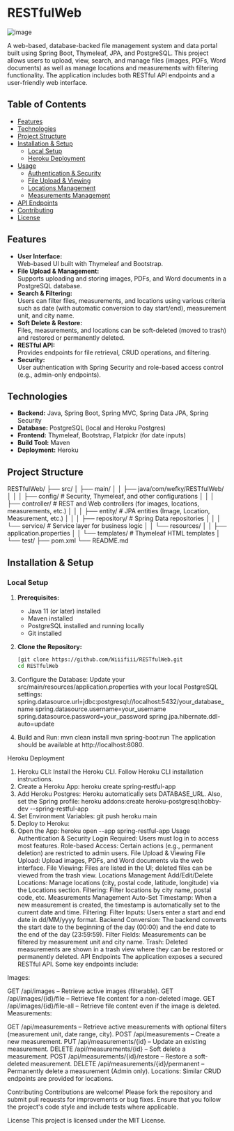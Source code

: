 # RESTfulWeb
![image](https://github.com/user-attachments/assets/b37abbf4-9ee4-4183-ad46-6c06208eda56)

A web-based, database-backed file management system and data portal built using Spring Boot, Thymeleaf, JPA, and PostgreSQL. This project allows users to upload, view, search, and manage files (images, PDFs, Word documents) as well as manage locations and measurements with filtering functionality. The application includes both RESTful API endpoints and a user-friendly web interface.

## Table of Contents

- [Features](#features)
- [Technologies](#technologies)
- [Project Structure](#project-structure)
- [Installation & Setup](#installation--setup)
  - [Local Setup](#local-setup)
  - [Heroku Deployment](#heroku-deployment)
- [Usage](#usage)
  - [Authentication & Security](#authentication--security)
  - [File Upload & Viewing](#file-upload--viewing)
  - [Locations Management](#locations-management)
  - [Measurements Management](#measurements-management)
- [API Endpoints](#api-endpoints)
- [Contributing](#contributing)
- [License](#license)

## Features

- **User Interface:**  
  Web-based UI built with Thymeleaf and Bootstrap.
- **File Upload & Management:**  
  Supports uploading and storing images, PDFs, and Word documents in a PostgreSQL database.
- **Search & Filtering:**  
  Users can filter files, measurements, and locations using various criteria such as date (with automatic conversion to day start/end), measurement unit, and city name.
- **Soft Delete & Restore:**  
  Files, measurements, and locations can be soft-deleted (moved to trash) and restored or permanently deleted.
- **RESTful API:**  
  Provides endpoints for file retrieval, CRUD operations, and filtering.
- **Security:**  
  User authentication with Spring Security and role-based access control (e.g., admin-only endpoints).

## Technologies

- **Backend:** Java, Spring Boot, Spring MVC, Spring Data JPA, Spring Security  
- **Database:** PostgreSQL (local and Heroku Postgres)  
- **Frontend:** Thymeleaf, Bootstrap, Flatpickr (for date inputs)  
- **Build Tool:** Maven  
- **Deployment:** Heroku

## Project Structure

RESTfulWeb/ ├── src/ │ ├── main/ │ │ ├── java/com/wefky/RESTfulWeb/ │ │ │ ├── config/ # Security, Thymeleaf, and other configurations │ │ │ ├── controller/ # REST and Web controllers (for images, locations, measurements, etc.) │ │ │ ├── entity/ # JPA entities (Image, Location, Measurement, etc.) │ │ │ ├── repository/ # Spring Data repositories │ │ │ └── service/ # Service layer for business logic │ │ └── resources/ │ │ ├── application.properties │ │ └── templates/ # Thymeleaf HTML templates │ └── test/ ├── pom.xml └── README.md

## Installation & Setup

### Local Setup

1. **Prerequisites:**  
   - Java 11 (or later) installed  
   - Maven installed  
   - PostgreSQL installed and running locally  
   - Git installed

2. **Clone the Repository:**

   ```bash
   [git clone https://github.com/Wiiifiii/RESTfulWeb.git
   cd RESTfulWeb
3. Configure the Database:
Update your src/main/resources/application.properties with your local PostgreSQL settings:
spring.datasource.url=jdbc:postgresql://localhost:5432/your_database_name
spring.datasource.username=your_username
spring.datasource.password=your_password
spring.jpa.hibernate.ddl-auto=update
4. Build and Run:
mvn clean install
mvn spring-boot:run
The application should be available at http://localhost:8080.

Heroku Deployment
1. Heroku CLI:
Install the Heroku CLI.
Follow Heroku CLI installation instructions.
2. Create a Heroku App:
   heroku create spring-restful-app
3. Add Heroku Postgres:
   Heroku automatically sets DATABASE_URL. Also, set the Spring profile:
   heroku addons:create heroku-postgresql:hobby-dev --spring-restful-app
5. Set Environment Variables:
   git push heroku main
7. Deploy to Heroku:
8. Open the App:
   heroku open --app spring-restful-app
Usage
Authentication & Security
Login Required:
Users must log in to access most features.
Role-based Access:
Certain actions (e.g., permanent deletion) are restricted to admin users.
File Upload & Viewing
File Upload:
Upload images, PDFs, and Word documents via the web interface.
File Viewing:
Files are listed in the UI; deleted files can be viewed from the trash view.
Locations Management
Add/Edit/Delete Locations:
Manage locations (city, postal code, latitude, longitude) via the Locations section.
Filtering:
Filter locations by city name, postal code, etc.
Measurements Management
Auto-Set Timestamp:
When a new measurement is created, the timestamp is automatically set to the current date and time.
Filtering:
Filter Inputs: Users enter a start and end date in dd/MM/yyyy format.
Backend Conversion: The backend converts the start date to the beginning of the day (00:00) and the end date to the end of the day (23:59:59).
Filter Fields: Measurements can be filtered by measurement unit and city name.
Trash:
Deleted measurements are shown in a trash view where they can be restored or permanently deleted.
API Endpoints
The application exposes a secured RESTful API. Some key endpoints include:

Images:

GET /api/images – Retrieve active images (filterable).
GET /api/images/{id}/file – Retrieve file content for a non-deleted image.
GET /api/images/{id}/file-all – Retrieve file content even if the image is deleted.
Measurements:

GET /api/measurements – Retrieve active measurements with optional filters (measurement unit, date range, city).
POST /api/measurements – Create a new measurement.
PUT /api/measurements/{id} – Update an existing measurement.
DELETE /api/measurements/{id} – Soft delete a measurement.
POST /api/measurements/{id}/restore – Restore a soft-deleted measurement.
DELETE /api/measurements/{id}/permanent – Permanently delete a measurement (Admin only).
Locations:
Similar CRUD endpoints are provided for locations.

Contributing
Contributions are welcome! Please fork the repository and submit pull requests for improvements or bug fixes. Ensure that you follow the project's code style and include tests where applicable.

License
This project is licensed under the MIT License.



